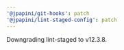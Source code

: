 ```yaml
---
'@jpapini/git-hooks': patch
'@jpapini/lint-staged-config': patch
---
```


Downgrading lint-staged to v12.3.8.
